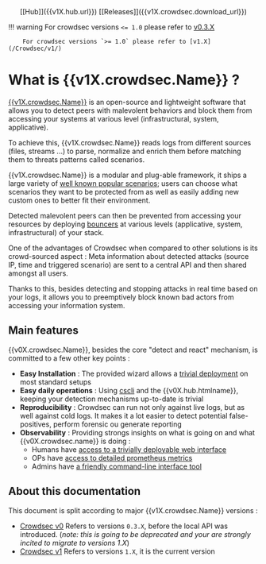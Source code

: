 <center>[[Hub]]({{v1X.hub.url}}) [[Releases]]({{v1X.crowdsec.download_url}})</center>


!!! warning
        For crowdsec versions `<= 1.0` please refer to [v0.3.X](/Crowdsec/v0/)

        For crowdsec versions `>= 1.0` please refer to [v1.X](/Crowdsec/v1/)

# What is {{v1X.crowdsec.Name}} ?

[{{v1X.crowdsec.Name}}]({{v1X.crowdsec.url}}) is an open-source and lightweight software that allows you to detect peers with malevolent behaviors and block them from accessing your systems at various level (infrastructural, system, applicative).

To achieve this, {{v1X.crowdsec.Name}} reads logs from different sources (files, streams ...) to parse, normalize and enrich them before matching them to threats patterns called scenarios. 

{{v1X.crowdsec.Name}} is a modular and plug-able framework, it ships a large variety of [well known popular scenarios](https://hub.crowdsec.net/browse/#configurations); users can choose what scenarios they want to be protected from as well as easily adding new custom ones to better fit their environment.

Detected malevolent peers can then be prevented from accessing your resources by deploying [bouncers]({{v1X.hub.bouncers_url}}) at various levels (applicative, system, infrastructural) of your stack.

One of the advantages of Crowdsec when compared to other solutions is its crowd-sourced aspect : Meta information about detected attacks (source IP, time and triggered scenario) are sent to a central API and then shared amongst all users.

Thanks to this, besides detecting and stopping attacks in real time based on your logs, it allows you to preemptively block known bad actors from accessing your information system.


## Main features

{{v0X.crowdsec.Name}}, besides the core "detect and react" mechanism,  is committed to a few other key points :

 - **Easy Installation** : The provided wizard allows a [trivial deployment](/Crowdsec/v1/getting_started/installation/#using-the-interactive-wizard) on most standard setups
 - **Easy daily operations** : Using [cscli](/Crowdsec/v1/cscli/cscli_upgrade/) and the {{v0X.hub.htmlname}}, keeping your detection mechanisms up-to-date is trivial
 - **Reproducibility** : Crowdsec can run not only against live logs, but as well against cold logs. It makes it a lot easier to detect potential false-positives, perform forensic ou generate reporting
 - **Observability** : Providing strongs insights on what is going on and what {{v0X.crowdsec.name}} is doing :
    - Humans have [access to a trivially deployable web interface](/Crowdsec/v1/observability/dashboard/)
    - OPs have [access to detailed prometheus metrics](/Crowdsec/v1/observability/prometheus/)
    - Admins have [a friendly command-line interface tool](/Crowdsec/v1/observability/command_line/)

## About this documentation

This document is split according to major {{v1X.crowdsec.Name}} versions :

 - [Crowdsec v0](/Crowdsec/v0/) Refers to versions `0.3.X`, before the local API was introduced. (_note: this is going to be deprecated and your are strongly incited to migrate to versions 1.X_)
 - [Crowdsec v1](/Crowdsec/v1/) Refers to versions `1.X`, it is the current version